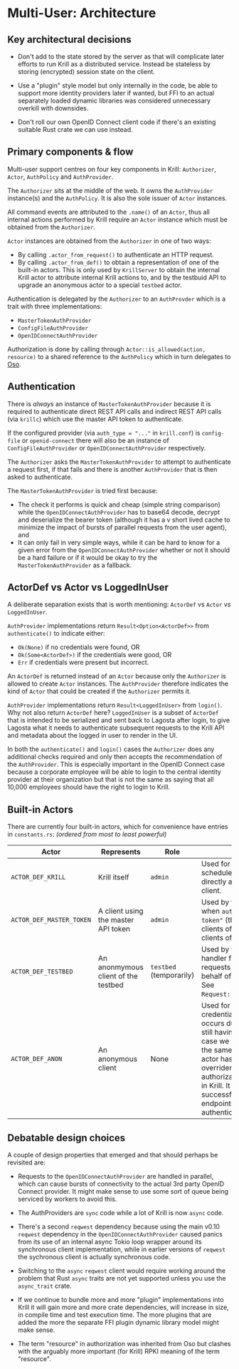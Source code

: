 # Multi-User: Architecture

## Key architectural decisions

  - Don't add to the state stored by the server as that will complicate later efforts to run Krill as a distributed
    service. Instead be stateless by storing (encrypted) session state on the client.

  - Use a "plugin" style model but only internally in the code, be able to support more identity providers later
    if wanted, but FFI to an actual separately loaded dynamic libraries was considered unnecessary overkill with
    downsides.

  - Don't roll our own OpenID Connect client code if there's an existing suitable Rust crate we can use instead.

## Primary components & flow

Multi-user support centres on four key components in Krill: `Authorizer`, `Actor`, `AuthPolicy` and `AuthProvider`.

The `Authorizer` sits at the middle of the web. It owns the `AuthProvider` instance(s) and the `AuthPolicy`. It is also
the sole issuer of `Actor` instances.

All command events are attributed to the `.name()` of an `Actor`, thus all internal
actions performed by Krill require an `Actor` instance which must be obtained from
the `Authorizer`.

`Actor` instances are obtained from the `Authorizer` in one of two ways:

  - By calling `.actor_from_request()` to authenticate an HTTP request.
  - By calling `.actor_from_def()` to obtain a representation of one of the built-in actors. This is only used by
    `KrillServer` to obtain the internal Krill actor to attribute internal Krill actions to, and by the testbuid API to
    upgrade an anonymous actor to a special `testbed` actor.


Authentication is delegated by the `Authorizer` to an `AuthProvder` which is a trait with three implementations:

- `MasterTokenAuthProvider`
- `ConfigFileAuthProvider`
- `OpenIDConnectAuthProvider`

Authorization is done by calling through `Actor::is_allowed(action, resource)` to a shared reference to the `AuthPolicy` which in turn delegates to [Oso](https://crates.io/crates/oso).

## Authentication

There is *always* an instance of `MasterTokenAuthProvider` because it is required to authenticate direct REST API calls
and indirect REST API calls (via `krillc`) which use the master API token to authenticate.

If the configured provider (via `auth_type = "..."` in `krill.conf`) is `config-file` or `openid-connect` there will
also be an instance of `ConfigFileAuthProvider` or `OpenIDConnectAuthProvider` respectively.

The `Authorizer` asks the `MasterTokenAuthProvider` to attempt to authenticate a request first, if that fails and there
is another `AuthProvider` that is then asked to authenticate.

The `MasterTokenAuthProvider` is tried first because:

  - The check it performs is quick and cheap (simple string comparison) while the `OpenIDConnectAuthProvider` has to
    base64 decode, decrypt and deserialize the bearer token (although it has a v short lived cache to minimize the impact
    of bursts of parallel requests from the user agent), and
  - It can only fail in very simple ways, while it can be hard to know for a given error from the
    `OpenIDConnectAuthProvider` whether or not it should be a hard failure or if it would be okay to try the
    `MasterTokenAuthProvider` as a fallback.

## ActorDef vs Actor vs LoggedInUser

A deliberate separation exists that is worth mentioning: `ActorDef` vs `Actor` vs `LoggedInUser`.

`AuthProvider` implementations return `Result<Option<ActorDef>>` from `authenticate()` to indicate either:

  - `Ok(None)` if no credentials were found, OR
  - `Ok(Some<ActorDef>)` if the credentials were good, OR
  - `Err` if credentials were present but incorrect.

An `ActorDef` is returned instead of an `Actor` because only the `Authorizer` is allowed to create `Actor` instances.
The `AuthProvider` therefore indicates the kind of `Actor` that could be created if the `Authorizer` permits it.

`AuthProvider` implementations return `Result<LoggedInUser>` from `login()`. Why not also return `ActorDef` here?
`LoggedInUser` is a subset of `ActorDef` that is intended to be serialized and sent back to Lagosta after login, to give
Lagosta what it needs to authenticate subsequent requests to the Krill API and metadata about the logged in user to
render in the UI.

In both the `authenticate()` and `login()` cases the `Authorizer` does any additional checks required and only
then accepts the recommendation of the `AuthProvider`. This is especially important in the OpenID Connect case because a
corporate employee will be able to login to the central identity provider at their organization but that is not the same
as saying that all 10,000 employees should have the right to login to Krill.
## Built-in Actors

There are currently four built-in actors, which for convenience have entries in `constants.rs`: _(ordered from most to least powerful)_

Actor | Represents | Role | Comments
------|------------|------|----------
`ACTOR_DEF_KRILL` | Krill itself | `admin` | Used for initial startup and scheduled actions that are not directly attributable to a REST API client.
`ACTOR_DEF_MASTER_TOKEN` | A client using the master API token | `admin` | Used by the users of Lagosta when `auth_type = "master-token"` (the default), or by direct clients of the REST API, or indirect clients of the REST API via `krillc`. |
`ACTOR_DEF_TESTBED` | An anonmymous client of the testbed | `testbed` (temporarily) | Used by the testbed REST API handler functions to make internal requests to restricted APIs on the behalf of the anonymous client. See `Request::upgrade_from_anonymous`. |
`ACTOR_DEF_ANON` | An anonymous client | None | Used for REST API calls that lack credentials or for which an error occurs during authentication. By still having an actor even in this case we can handle all API calls the same way. The anonymous actor has no role and so, unless overriden by a custom authorization policy, has no rights in Krill. It can thus only successfully request REST API endpoints that do not require authentication. |

## Debatable design choices

A couple of design properties that emerged and that should perhaps be revisited are:

  - Requests to the `OpenIDConnectAuthProvider` are handled in parallel, which can cause bursts of connectivity to the
    actual 3rd party OpenID Connect provider. It might make sense to use some sort of queue being serviced by workers to
    avoid this.

  - The AuthProviders are `sync` code while a lot of Krill is now `async` code.

  - There's a second `reqwest` dependency because using the main v0.10 `reqwest` dependency in the
    `OpenIDConnectAuthProvider` caused panics from its use of an internal async Tokio loop wrapper around its
    synchronous client implementation, while in earlier versions of `reqwest` the sychronous client is actually
    synchronous code.
    
  - Switching to the `async` `reqwest` client would require working around the problem that
    Rust `async` traits are not yet supported unless you use the `async_trait` crate.

  - If we continue to bundle more and more "plugin" implementations into Krill it will gain more and more crate
    dependencies, will increase in size, in compile time and test execution time. The more plugins that are added
    the more the separate FFI plugin dynamic library model might make sense.

  - The term "resource" in authorization was inherited from Oso but clashes with the arguably more important (for Krill)
    RPKI meaning of the term "resource".